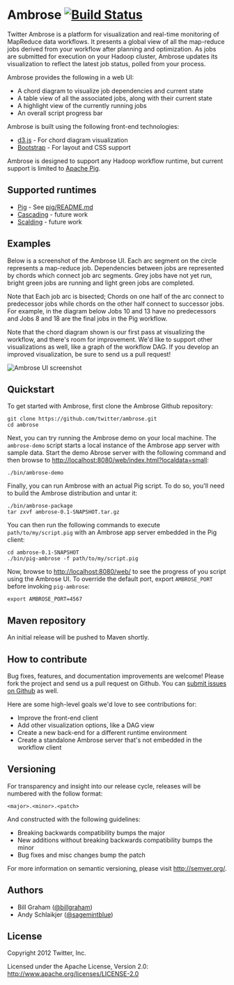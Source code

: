 # Ambrose [![Build Status](https://secure.travis-ci.org/twitter/ambrose.png)](http://travis-ci.org/twitter/ambrose)

Twitter Ambrose is a platform for visualization and real-time monitoring of MapReduce data workflows.
It presents a global view of all the map-reduce jobs derived from your workflow after planning and
optimization. As jobs are submitted for execution on your Hadoop cluster, Ambrose updates its
visualization to reflect the latest job status, polled from your process.

Ambrose provides the following in a web UI:

* A chord diagram to visualize job dependencies and current state
* A table view of all the associated jobs, along with their current state
* A highlight view of the currently running jobs
* An overall script progress bar

Ambrose is built using the following front-end technologies:

* [d3.js](http://d3js.org) - For chord diagram visualization
* [Bootstrap](http://twitter.github.com/bootstrap/) - For layout and CSS support

Ambrose is designed to support any Hadoop workflow runtime, but current support is limited to
[Apache Pig](http://pig.apache.com/).

## Supported runtimes

* [Pig](http://pig.apache.com/) - See [pig/README.md](ambrose/blob/master/pig/README.md)
* [Cascading](http://www.cascading.org/) - future work
* [Scalding](https://github.com/twitter/scalding) - future work

## Examples

Below is a screenshot of the Ambrose UI. Each arc segment on the circle represents a map-reduce job.
Dependencies between jobs are represented by chords which connect job arc segments.
Grey jobs have not yet run, bright green jobs are running and light green jobs are completed.

Note that Each job arc is bisected; Chords on one half of the arc connect to predecessor jobs while
chords on the other half connect to successor jobs. For example, in the diagram below Jobs 10 and 13
have no predecessors and Jobs 8 and 18 are the final jobs in the Pig workflow.

Note that the chord diagram shown is our first pass at visualizing the workflow, and there's room
for improvement. We'd like to support other visualizations as well, like a graph of the workflow DAG.
If you develop an improved visualization, be sure to send us a pull request!

![Ambrose UI screenshot](https://github.com/twitter/ambrose/raw/master/docs/img/ambrose-ss1.png)

## Quickstart

To get started with Ambrose, first clone the Ambrose Github repository:

```
git clone https://github.com/twitter/ambrose.git
cd ambrose
```

Next, you can try running the Ambrose demo on your local machine. The `ambrose-demo` script starts a
local instance of the Ambrose app server with sample data. Start the demo Abrose server with the
following command and then browse to
[http://localhost:8080/web/index.html?localdata=small](http://localhost:8080/web/index.html?localdata=small):

```
./bin/ambrose-demo
```

Finally, you can run Ambrose with an actual Pig script. To do so, you'll need to build the
Ambrose distribution and untar it:

```
./bin/ambrose-package
tar zxvf ambrose-0.1-SNAPSHOT.tar.gz
```

You can then run the following commands to execute `path/to/my/script.pig` with an Ambrose app server
embedded in the Pig client:

```
cd ambrose-0.1-SNAPSHOT
./bin/pig-ambrose -f path/to/my/script.pig
```

Now, browse to [http://localhost:8080/web/](http://localhost:8080/web/) to see the progress of you script
using the Ambrose UI. To override the default port, export `AMBROSE_PORT` before invoking `pig-ambrose`:

```
export AMBROSE_PORT=4567
```

## Maven repository

An initial release will be pushed to Maven shortly.

## How to contribute

Bug fixes, features, and documentation improvements are welcome! Please fork the project and send us
a pull request on Github. You can [submit issues on Github](https://github.com/twitter/ambrose/issues)
as well.

Here are some high-level goals we'd love to see contributions for:

* Improve the front-end client
* Add other visualization options, like a DAG view
* Create a new back-end for a different runtime environment
* Create a standalone Ambrose server that's not embedded in the workflow client

## Versioning

For transparency and insight into our release cycle, releases will be numbered with the follow format:

`<major>.<minor>.<patch>`

And constructed with the following guidelines:

* Breaking backwards compatibility bumps the major
* New additions without breaking backwards compatibility bumps the minor
* Bug fixes and misc changes bump the patch

For more information on semantic versioning, please visit http://semver.org/.

## Authors

* Bill Graham ([@billgraham](https://twitter.com/billgraham))
* Andy Schlaikjer ([@sagemintblue](https://twitter.com/sagemintblue))

## License

Copyright 2012 Twitter, Inc.

Licensed under the Apache License, Version 2.0: http://www.apache.org/licenses/LICENSE-2.0
